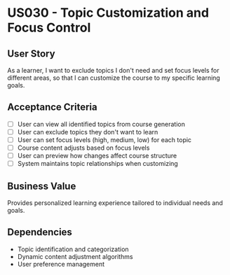 # US030 - Topic Customization and Focus Control

## User Story

As a learner, I want to exclude topics I don't need and set focus levels for different areas, so that I can customize the course to my specific learning goals.

## Acceptance Criteria

- [ ] User can view all identified topics from course generation
- [ ] User can exclude topics they don't want to learn
- [ ] User can set focus levels (high, medium, low) for each topic
- [ ] Course content adjusts based on focus levels
- [ ] User can preview how changes affect course structure
- [ ] System maintains topic relationships when customizing

## Business Value

Provides personalized learning experience tailored to individual needs and goals.

## Dependencies

- Topic identification and categorization
- Dynamic content adjustment algorithms
- User preference management

